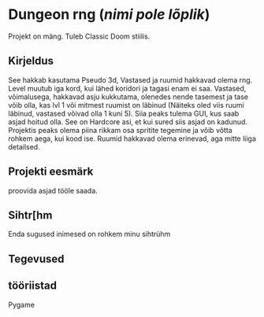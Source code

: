 # Dungeon rng (*nimi pole lõplik*)

Projekt on mäng. Tuleb Classic Doom stiilis.

## Kirjeldus
See hakkab kasutama Pseudo 3d, Vastased ja ruumid hakkavad olema rng. Level muutub iga kord, kui lähed koridori ja tagasi enam ei saa. Vastased, võimalusega, hakkavad asju kukkutama, olenedes nende tasemest ja tase võib olla, kas lvl 1 või mitmest ruumist on läbinud (Näiteks oled viis ruumi läbinud, vastased võivad olla 1 kuni 5). Siia peaks tulema GUI, kus saab asjad hoitud olla. See on Hardcore asi, et kui sured siis asjad on kadunud. Projektis peaks olema piina rikkam osa spritite tegemine ja võib võtta rohkem aega, kui kood ise. Ruumid hakkavad olema erinevad, aga mitte liiga detailsed.

## Projekti eesmärk

proovida asjad tööle saada.

## Sihtr[hm
Enda sugused inimesed on rohkem minu sihtrühm

## Tegevused


## tööriistad
Pygame
